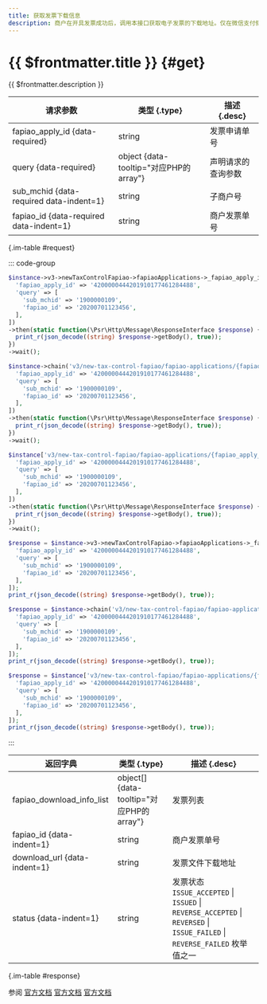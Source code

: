 ```yaml
---
title: 获取发票下载信息
description: 商户在开具发票成功后，调用本接口获取电子发票的下载地址。仅在微信支付侧开具的电子发票才允许下载发票文件。 注意：开票状态为ISSUED的发票才能获取到发票文件下载链接。
---
```


# {{ $frontmatter.title }} {#get}

{{ $frontmatter.description }}

| 请求参数 | 类型 {.type} | 描述 {.desc}
| --- | --- | ---
| fapiao_apply_id {data-required} | string | 发票申请单号
| query {data-required} | object {data-tooltip="对应PHP的array"} | 声明请求的查询参数
| sub_mchid {data-required data-indent=1} | string | 子商户号
| fapiao_id {data-required data-indent=1} | string | 商户发票单号

{.im-table #request}

::: code-group

```php [异步纯链式]
$instance->v3->newTaxControlFapiao->fapiaoApplications->_fapiao_apply_id_->fapiaoFiles->getAsync([
  'fapiao_apply_id' => '4200000444201910177461284488',
  'query' => [
    'sub_mchid' => '1900000109',
    'fapiao_id' => '20200701123456',
  ],
])
->then(static function(\Psr\Http\Message\ResponseInterface $response) {
  print_r(json_decode((string) $response->getBody(), true));
})
->wait();
```

```php [异步声明式]
$instance->chain('v3/new-tax-control-fapiao/fapiao-applications/{fapiao_apply_id}/fapiao-files')->getAsync([
  'fapiao_apply_id' => '4200000444201910177461284488',
  'query' => [
    'sub_mchid' => '1900000109',
    'fapiao_id' => '20200701123456',
  ],
])
->then(static function(\Psr\Http\Message\ResponseInterface $response) {
  print_r(json_decode((string) $response->getBody(), true));
})
->wait();
```

```php [异步属性式]
$instance['v3/new-tax-control-fapiao/fapiao-applications/{fapiao_apply_id}/fapiao-files']->getAsync([
  'fapiao_apply_id' => '4200000444201910177461284488',
  'query' => [
    'sub_mchid' => '1900000109',
    'fapiao_id' => '20200701123456',
  ],
])
->then(static function(\Psr\Http\Message\ResponseInterface $response) {
  print_r(json_decode((string) $response->getBody(), true));
})
->wait();
```

```php [同步纯链式]
$response = $instance->v3->newTaxControlFapiao->fapiaoApplications->_fapiao_apply_id_->fapiaoFiles->get([
  'fapiao_apply_id' => '4200000444201910177461284488',
  'query' => [
    'sub_mchid' => '1900000109',
    'fapiao_id' => '20200701123456',
  ],
]);
print_r(json_decode((string) $response->getBody(), true));
```

```php [同步声明式]
$response = $instance->chain('v3/new-tax-control-fapiao/fapiao-applications/{fapiao_apply_id}/fapiao-files')->get([
  'fapiao_apply_id' => '4200000444201910177461284488',
  'query' => [
    'sub_mchid' => '1900000109',
    'fapiao_id' => '20200701123456',
  ],
]);
print_r(json_decode((string) $response->getBody(), true));
```

```php [同步属性式]
$response = $instance['v3/new-tax-control-fapiao/fapiao-applications/{fapiao_apply_id}/fapiao-files']->get([
  'fapiao_apply_id' => '4200000444201910177461284488',
  'query' => [
    'sub_mchid' => '1900000109',
    'fapiao_id' => '20200701123456',
  ],
]);
print_r(json_decode((string) $response->getBody(), true));
```

:::

| 返回字典 | 类型 {.type} | 描述 {.desc}
| --- | --- | ---
| fapiao_download_info_list | object[] {data-tooltip="对应PHP的array"} | 发票列表
| fapiao_id {data-indent=1} | string | 商户发票单号
| download_url {data-indent=1} | string | 发票文件下载地址
| status {data-indent=1} | string | 发票状态<br/>`ISSUE_ACCEPTED` \| `ISSUED` \| `REVERSE_ACCEPTED` \| `REVERSED` \| `ISSUE_FAILED` \| `REVERSE_FAILED` 枚举值之一

{.im-table #response}

参阅 [官方文档](https://pay.weixin.qq.com/doc/v3/merchant/4012538335) [官方文档](https://pay.weixin.qq.com/doc/v3/partner/4012474067) [官方文档](https://pay.weixin.qq.com/doc/v3/partner/4015792576)
